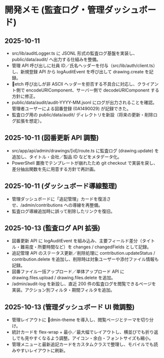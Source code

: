 ﻿# 開発メモ (監査ログ・管理ダッシュボード)

## 2025-10-11
- src/lib/auditLogger.ts に JSONL 形式の監査ログ基盤を実装し、public/data/audit/ へ出力する仕組みを整備。
- 管理 API 呼び出しに社員 ID／氏名ヘッダーを付与（src/lib/auth/client.ts）し、新規登録 API から logAuditEvent を呼び出して drawing.create を記録。
- etch 呼び出しが非 ASCII ヘッダーを拒否する不具合に対応し、クライアント側で encodeURIComponent、サーバー側で decodeURIComponent する方針に修正。
- public/data/audit/audit-YYYY-MM.jsonl にログが出力されることを確認。管理者ユーザーによる図番登録 (0A1490029) が記録できた。
- 監査ログ用の public/data/audit/ ディレクトリを新設（将来の更新・削除ログ拡張を想定）。

## 2025-10-11 (図番更新 API 調整)
- src/app/api/admin/drawings/[id]/route.ts に監査ログ (drawing.update) を追加し、タイトル・会社／製品 ID などをメタデータ化。
- PowerShell 置換でテンプレートが崩れたため git checkout で実装を戻し、差分抽出関数を先に用意する方針で再計画。

## 2025-10-11 (ダッシュボード導線整理)
- 管理ダッシュボードに「追記管理」カードを復活させ、/admin/contributions への導線を再整備。
- 監査ログ導線追加時に誤って削除したリンクを復旧。

## 2025-10-13 (監査ログ API 拡張)
- 図番更新 API に logAuditEvent を組み込み、主要フィールド差分（タイトル・難易度・所要時間など）を changes / changedFields として記録。
- 追記管理 API のステータス更新／削除処理に contribution.updateStatus / contribution.delete を追加し、削除時は対象ユーザーや添付ファイル情報も記録。
- 図番ファイル一括アップロード／単体アップロード API に drawing.files.upload / drawing.files.delete を追加。
- /admin/audit-log を新設し、直近 200 件の監査ログを閲覧できるページを実装。アクション別フィルタ・期間フィルタを追加。

## 2025-10-13 (管理ダッシュボード UI 微調整)
- 管理レイアウトに dmin-theme を導入し、閲覧ページとテーマを切り分け。
- 統計カードを flex-wrap + 最小／最大幅でレイアウトし、横並びでも折り返しでも見やすくなるよう調整。アイコン・余白・フォントサイズも縮小。
- 管理メニューと最新追記カードをカスタムクラスで整理し、モバイルでも読みやすいレイアウトに刷新。
